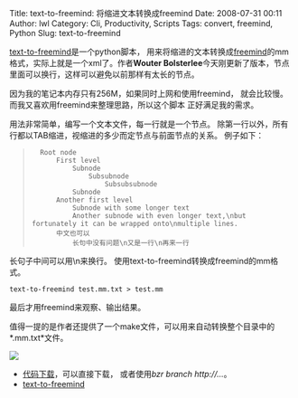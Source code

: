 Title: text-to-freemind: 将缩进文本转换成freemind
Date: 2008-07-31 00:11
Author: lwl
Category: Cli, Productivity, Scripts
Tags: convert, freemind, Python
Slug: text-to-freemind

[text-to-freemind](http://uwstopia.nl/blog/2007/10/text-to-freemind-released)是一个python脚本，
用来将缩进的文本转换成[freemind](http://freemind.sourceforge.net/wiki/index.php/Main_Page)的mm格式，实际上就是一个xml了。作者**Wouter
Bolsterlee**今天刚更新了版本，节点里面可以换行，这样可以避免以前那样有太长的节点。

因为我的笔记本内存只有256M，如果同时上网和使用freemind，
就会比较慢。而我又喜欢用freemind来整理思路，所以这个脚本
正好满足我的需求。

用法非常简单，编写一个文本文件，每一行就是一个节点。
除第一行以外，所有行都以TAB缩进，视缩进的多少而定节点与前面节点的关系。
例子如下：

>       Root node
>           First level
>               Subnode
>                   Subsubnode
>                       Subsubsubnode
>               Subnode
>           Another first level
>               Subnode with some longer text
>               Another subnode with even longer text,\nbut fortunately it can be wrapped onto\nmultiple lines.
>           中文也可以
>               长句中没有问题\n又是一行\n再来一行

长句子中间可以用\\n来换行。 使用text-to-freemind转换成freemind的mm格式。

`text-to-freemind test.mm.txt > test.mm`

最后才用freemind来观察、输出结果。

值得一提的是作者还提供了一个make文件，可以用来自动转换整个目录中的*.mm.txt*文件。

[![](http://i.linuxtoy.org/i/2008/07/screenshot-20080731_0036.png)](http://i.linuxtoy.org/i/2008/07/screenshot-20080731_0036.png)

-   [代码下载](http://uwstopia.nl/geek/projects/text-to-freemind/text-to-freemind.uws/)，可以直接下载，
    或者使用*bzr branch http://...*。
-   [text-to-freemind](http://uwstopia.nl/blog/2007/10/text-to-freemind-released)

